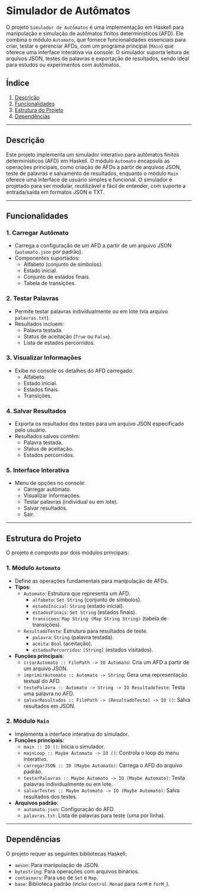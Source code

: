# **Simulador de Autômatos**

O projeto `Simulador de Autômatos` é uma implementação em Haskell para manipulação e simulação de autômatos finitos determinísticos (AFD). Ele combina o módulo `Automato`, que fornece funcionalidades essenciais para criar, testar e gerenciar AFDs, com um programa principal (`Main`) que oferece uma interface interativa via console. O simulador suporta leitura de arquivos JSON, testes de palavras e exportação de resultados, sendo ideal para estudos ou experimentos com autômatos.

## **Índice**
1. [Descrição](#descrição)
2. [Funcionalidades](#funcionalidades)
3. [Estrutura do Projeto](#estrutura-do-projeto)
4. [Dependências](#dependências)

---

## **Descrição**

Este projeto implementa um simulador interativo para autômatos finitos determinísticos (AFD) em Haskell. O módulo `Automato` encapsula as operações principais, como criação de AFDs a partir de arquivos JSON, teste de palavras e salvamento de resultados, enquanto o módulo `Main` oferece uma interface de usuário simples e funcional. O simulador é projetado para ser modular, reutilizável e fácil de entender, com suporte a entrada/saída em formatos JSON e TXT.

---

## **Funcionalidades**

### **1. Carregar Autômato**
- Carrega a configuração de um AFD a partir de um arquivo JSON (`automato.json` por padrão).
- Componentes suportados:
  - Alfabeto (conjunto de símbolos).
  - Estado inicial.
  - Conjunto de estados finais.
  - Tabela de transições.

### **2. Testar Palavras**
- Permite testar palavras individualmente ou em lote (via arquivo `palavras.txt`).
- Resultados incluem:
  - Palavra testada.
  - Status de aceitação (`True` ou `False`).
  - Lista de estados percorridos.

### **3. Visualizar Informações**
- Exibe no console os detalhes do AFD carregado:
  - Alfabeto.
  - Estado inicial.
  - Estados finais.
  - Transições.

### **4. Salvar Resultados**
- Exporta os resultados dos testes para um arquivo JSON especificado pelo usuário.
- Resultados salvos contêm:
  - Palavra testada.
  - Status de aceitação.
  - Estados percorridos.

### **5. Interface Interativa**
- Menu de opções no console:
  - Carregar autômato.
  - Visualizar informações.
  - Testar palavras (individual ou em lote).
  - Salvar resultados.
  - Sair.

---

## **Estrutura do Projeto**

O projeto é composto por dois módulos principais:

### **1. Módulo `Automato`**
- Define as operações fundamentais para manipulação de AFDs.
- **Tipos**:
  - `Automato`: Estrutura que representa um AFD.
    - `alfabeto`: `Set String` (conjunto de símbolos).
    - `estadoInicial`: `String` (estado inicial).
    - `estadosFinais`: `Set String` (estados finais).
    - `transicoes`: `Map String (Map String String)` (tabela de transições).
  - `ResultadoTeste`: Estrutura para resultados de teste.
    - `palavra`: `String` (palavra testada).
    - `aceita`: `Bool` (aceitação).
    - `estadosPercorridos`: `[String]` (estados visitados).
- **Funções principais**:
  - `criarAutomato :: FilePath -> IO Automato`: Cria um AFD a partir de um arquivo JSON.
  - `imprimirAutomato :: Automato -> String`: Gera uma representação textual do AFD.
  - `testePalavra :: Automato -> String -> IO ResultadoTeste`: Testa uma palavra no AFD.
  - `salvarResultados :: FilePath -> [ResultadoTeste] -> IO ()`: Salva resultados em JSON.

### **2. Módulo `Main`**
- Implementa a interface interativa do simulador.
- **Funções principais**:
  - `main :: IO ()`: Inicia o simulador.
  - `mainLoop :: Maybe Automato -> IO ()`: Controla o loop do menu interativo.
  - `carregarJSON :: IO (Maybe Automato)`: Carrega o AFD do arquivo padrão.
  - `testarPalavras :: Maybe Automato -> IO (Maybe Automato)`: Testa palavras individualmente ou em lote.
  - `salvarTestes :: Maybe Automato -> IO (Maybe Automato)`: Salva resultados dos testes.
- **Arquivos padrão**:
  - `automato.json`: Configuração do AFD.
  - `palavras.txt`: Lista de palavras para teste (uma por linha).

---

## **Dependências**

O projeto requer as seguintes bibliotecas Haskell:
- `aeson`: Para manipulação de JSON.
- `bytestring`: Para operações com arquivos binários.
- `containers`: Para uso de `Set` e `Map`.
- `base`: Biblioteca padrão (inclui `Control.Monad` para `forM` e `forM_`).
